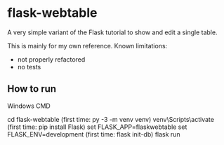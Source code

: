 # flask-webtable
A very simple variant of the Flask tutorial to show and edit a single table.

This is mainly for my own reference.
Known limitations:
- not properly refactored
- no tests

## How to run

Windows CMD

cd flask-webtable
(first time: py -3 -m venv venv)
venv\Scripts\activate
(first time: pip install Flask)
set FLASK_APP=flaskwebtable
set FLASK_ENV=development
(first time: flask init-db)
flask run
